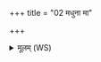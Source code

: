 +++
title = "02 मधुना मा"

+++
<details><summary>मूलम् (WS)</summary>

मधुना मा सं सृजामि मासरेण सुरा इव।  
वाङ्म इयं मधुना संसृष्टाक्षौ मे मधुसन्दृशी ॥ २ ॥
</details>